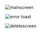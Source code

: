 ![mainscreen](https://github.com/user-attachments/assets/342b67dd-c732-49aa-a350-c48c4e65a19c)

![error toast](https://github.com/user-attachments/assets/e2bcb7f4-d316-45de-a1a3-216bd8de5154)

![deletescreen](https://github.com/user-attachments/assets/bd329551-6644-4829-8092-fad39ba79e94)
